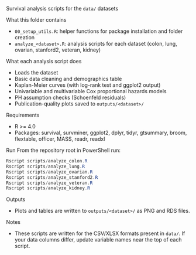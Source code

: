 Survival analysis scripts for the `data/` datasets

What this folder contains
- `00_setup_utils.R`: helper functions for package installation and folder creation
- `analyze_<dataset>.R`: analysis scripts for each dataset (colon, lung, ovarian, stanford2, veteran, kidney)

What each analysis script does
- Loads the dataset
- Basic data cleaning and demographics table
- Kaplan-Meier curves (with log-rank test and ggplot2 output)
- Univariable and multivariable Cox proportional hazards models
- PH assumption checks (Schoenfeld residuals)
- Publication-quality plots saved to `outputs/<dataset>/`

Requirements
- R >= 4.0
- Packages: survival, survminer, ggplot2, dplyr, tidyr, gtsummary, broom, flextable, officer, MASS, readr, readxl

Run
From the repository root in PowerShell run:
```powershell
Rscript scripts/analyze_colon.R
Rscript scripts/analyze_lung.R
Rscript scripts/analyze_ovarian.R
Rscript scripts/analyze_stanford2.R
Rscript scripts/analyze_veteran.R
Rscript scripts/analyze_kidney.R
```

Outputs
- Plots and tables are written to `outputs/<dataset>/` as PNG and RDS files.

Notes
- These scripts are written for the CSV/XLSX formats present in `data/`. If your data columns differ, update variable names near the top of each script.
